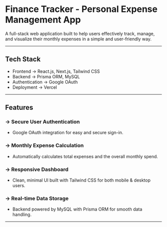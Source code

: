 # Finance Tracker - Personal Expense Management App

A full-stack web application built to help users effectively track, manage, and visualize their monthly expenses in a simple and user-friendly way.

---

## Tech Stack

- Frontend → React.js, Next.js, Tailwind CSS  
- Backend → Prisma ORM, MySQL  
- Authentication → Google OAuth  
- Deployment → Vercel  

---

## Features

### → Secure User Authentication  
- Google OAuth integration for easy and secure sign-in.

### → Monthly Expense Calculation  
- Automatically calculates total expenses and the overall monthly spend.

### → Responsive Dashboard  
- Clean, minimal UI built with Tailwind CSS for both mobile & desktop users.

### → Real-time Data Storage  
- Backend powered by MySQL with Prisma ORM for smooth data handling.

---


